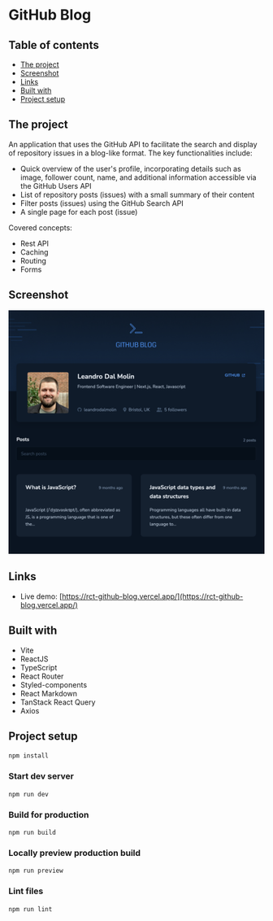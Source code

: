 # GitHub Blog

## Table of contents

- [The project](#the-project)
- [Screenshot](#screenshot)
- [Links](#links)
- [Built with](#built-with)
- [Project setup](#project-setup)

## The project

An application that uses the GitHub API to facilitate the search and display of repository issues in a blog-like format. The key functionalities include:

- Quick overview of the user's profile, incorporating details such as image, follower count, name, and additional information accessible via the GitHub Users API
- List of repository posts (issues) with a small summary of their content
- Filter posts (issues) using the GitHub Search API
- A single page for each post (issue)

Covered concepts:

- Rest API
- Caching
- Routing
- Forms

## Screenshot

![](./screenshot.png)

## Links

- Live demo: [https://rct-github-blog.vercel.app/](https://rct-github-blog.vercel.app/)

## Built with

- Vite
- ReactJS
- TypeScript
- React Router
- Styled-components
- React Markdown
- TanStack React Query
- Axios

## Project setup

```
npm install
```

### Start dev server

```
npm run dev
```

### Build for production

```
npm run build
```

### Locally preview production build

```
npm run preview
```

### Lint files

```
npm run lint
```
